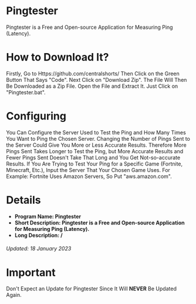

# Pingtester
Pingtester is a Free and Open-source Application for Measuring Ping (Latency).

# How to Download It?
Firstly, Go to Https://github.com/centralshorts/ Then Click on the Green Button That Says "Code". Next Click on "Download Zip". The File Will Then Be Downloaded as a Zip File. Open the File and Extract It. Just Click on "Pingtester.bat".

# Configuring
You Can Configure the Server Used to Test the Ping and How Many Times You Want to Ping the Chosen Server. Changing the Number of Pings Sent to the Server Could Give You More or Less Accurate Results. Therefore More Pings Sent Takes Longer to Test the Ping, but More Accurate Results and Fewer Pings Sent Doesn't Take That Long and You Get Not-so-accurate Results. If You Are Trying to Test Your Ping for a Specific Game (Fortnite, Minecraft, Etc.), Input the Server That Your Chosen Game Uses. For Example: Fortnite Uses Amazon Servers, So Put "aws.amazon.com".

# Details
 - **Program Name: Pingtester**
 -  **Short Description: Pingtester is a Free and Open-source Application for Measuring Ping (Latency).**
 -  **Long Description: /**

###### Updated: 18 January 2023

# Important
Don't Expect an Update for Pingtester Since It Will **NEVER** Be Updated Again.
